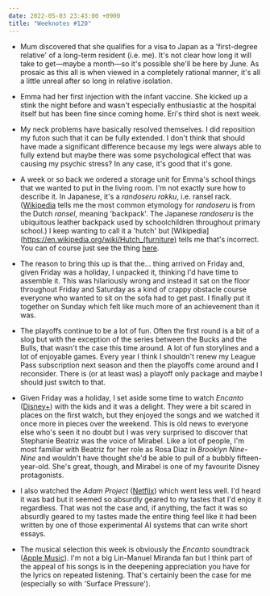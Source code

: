 ```yaml
---
date: 2022-05-03 23:43:00 +0900
title: "Weeknotes #120"
---
```


- Mum discovered that she qualifies for a visa to Japan as a 'first-degree relative' of a long-term resident (i.e. me). It's not clear how long it will take to get—maybe a month—so it's possible she'll be here by June. As prosaic as this all is when viewed in a completely rational manner, it's all a little unreal after so long in relative isolation.

- Emma had her first injection with the infant vaccine. She kicked up a stink the night before and wasn't especially enthusiastic at the hospital itself but has been fine since coming home. Eri's third shot is next week.

- My neck problems have basically resolved themselves. I did reposition my futon such that it can be fully extended. I don't think that should have made a significant difference because my legs were always able to fully extend but maybe there was some psychological effect that was causing my psychic stress? In any case, it's good that it's gone.

- A week or so back we ordered a storage unit for Emma's school things that we wanted to put in the living room. I'm not exactly sure how to describe it. In Japanese, it's a _randoseru rakku_, i.e. ransel rack. ([Wikipedia](https://en.wikipedia.org/wiki/Randoseru) tells me the most common etymology for _randoseru_ is from the Dutch _ransel_, meaning 'backpack'. The Japanese _randoseru_ is the ubiquitous leather backpack used by schoolchildren throughout primary school.) I keep wanting to call it a 'hutch' but [Wikipedia](https://en.wikipedia.org/wiki/Hutch_(furniture) tells me that's incorrect. You can of course just see the thing [here](https://pic2.bellemaison.jp/shop/cms/images/0000/catalog/1075665/1075665_h1_002.jpg).

- The reason to bring this up is that the… thing arrived on Friday and, given Friday was a holiday, I unpacked it, thinking I'd have time to assemble it. This was hilariously wrong and instead it sat on the floor throughout Friday and Saturday as a kind of crappy obstacle course everyone who wanted to sit on the sofa had to get past. I finally put it together on Sunday which felt like much more of an achievement than it was.

- The playoffs continue to be a lot of fun. Often the first round is a bit of a slog but with the exception of the series between the Bucks and the Bulls, that wasn't the case this time around. A lot of fun storylines and a lot of enjoyable games. Every year I think I shouldn't renew my League Pass subscription next season and then the playoffs come around and I reconsider. There is (or at least was) a playoff only package and maybe I should just switch to that.

- Given Friday was a holiday, I set aside some time to watch _Encanto_ ([Disney+](https://disneyplus.com/movies/encanto/33q7DY1rtHQH)) with the kids and it was a delight. They were a bit scared in places on the first watch, but they enjoyed the songs and we watched it once more in pieces over the weekend. This is old news to everyone else who's seen it no doubt but I was very surprised to discover that Stephanie Beatriz was the voice of Mirabel. Like a lot of people, I'm most familiar with Beatriz for her role as Rosa Diaz in _Brooklyn Nine-Nine_ and wouldn't have thought she'd be able to pull of a bubbly fifteen-year-old. She's great, though, and Mirabel is one of my favourite Disney protagonists.

- I also watched the _Adam Project_ ([Netflix](https://www.netflix.com/title/81309354)) which went less well. I'd heard it was bad but it seemed so absurdly geared to my tastes that I'd enjoy it regardless. That was not the case and, if anything, the fact it was so absurdly geared to my tastes made the entire thing feel like it had been written by one of those experimental AI systems that can write short essays.

- The musical selection this week is obviously the _Encanto_ soundtrack ([Apple Music](https://music.apple.com/us/album/encanto-original-motion-picture-soundtrack/1594677532)). I'm not a big Lin-Manuel Miranda fan but I think part of the appeal of his songs is in the deepening appreciation you have for the lyrics on repeated listening. That's certainly been the case for me (especially so with 'Surface Pressure').
